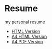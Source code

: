 # Resume
my personal resume

* [HTML Version](https://huoyijie.github.io/resume)
* [A4 HTML Version](https://huoyijie.github.io/resume/a4.html)
* [A4 PDF Version](https://huoyijie.github.io/resume/huoyijie.pdf)